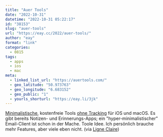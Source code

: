 ```yaml
---
title: "Auer Tools"
date: "2022-10-31"
datetime: "2022-10-31 05:22:17"
id: "38153"
slug: "auer-tools"
url: "https://eay.cc/2022/auer-tools/"
author: "eay"
format: "link"
categories:
  - 0815
tags:
  - apps
  - ios
  - mac
meta:
  - linked_list_url: "https://auertools.com/"
  - geo_latitude: "50.973763"
  - geo_longitude: "6.683152"
  - geo_public: "1"
  - yourls_shorturl: "https://eay.li/3jk"
---
```


[Minimalistische](https://auertools.com/principles.html), kostenfreie Tools [ohne Tracking](https://auertools.com/privacy.html) für iOS und macOS. Es gibt bereits Notizen- und Erinnerungs-Apps; ein "hyper-minimalistischer" Email-Client ist schon in der Mache. Toole Idee. Ich persönlich brauche mehr Features, aber viele eben nicht. (via [Ligne Claire](https://ligneclaire.de/links-30-oktober-2022))

